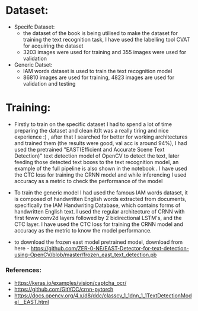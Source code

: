 # Dataset:
- Specifc Dataset:
    - the dataset of the book is being utilised to make the dataset for training the text recognition task, I have used the labelling tool CVAT for acquiring the dataset
    - 3203 images were used for training and 355 images were used for validation
- Generic Datset:
    - IAM words dataset is used to train the text recognition model
    - 86810 images are used for training, 4823 images are used for validation and testing


# Training:

- Firstly to train on the specific dataset I had to spend a lot of time preparing the dataset and clean it(It was a really tiring and nice experience :) , after that I searched for better for working architectures and trained them (the results were good, val acc is around 94%), I had used the pretrained "EAST(Efficient and Accurate Scene Text Detection)" text detection model of OpenCV to detect the text, later feeding those detected text boxes to the text recognition model, an example of the full pipeline is also shown in the notebook . I have used the CTC loss for training the CRNN model and while inferencing I used accuracy as a metric to check the performance of the model

- To train the generic model I had used the famous IAM words dataset, it is composed of handwritten English words extracted from documents, specifically the IAM Handwriting Database, which contains forms of handwritten English text. I used the regular architecture of CRNN with first feww conv2d layers followed by 2 bidirectional LSTM's, and the CTC layer. I have used the CTC loss for training the CRNN model and accuracy as the metric to know the model performance.

- to download the frozen east model pretrained model, download from here - https://github.com/ZER-0-NE/EAST-Detector-for-text-detection-using-OpenCV/blob/master/frozen_east_text_detection.pb
### References:
- https://keras.io/examples/vision/captcha_ocr/
- https://github.com/GitYCC/crnn-pytorch
- https://docs.opencv.org/4.x/d8/ddc/classcv_1_1dnn_1_1TextDetectionModel__EAST.html
